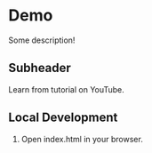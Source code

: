 # Demo

Some description!

## Subheader

Learn from tutorial on YouTube. 

## Local Development

1. Open index.html in your browser.

